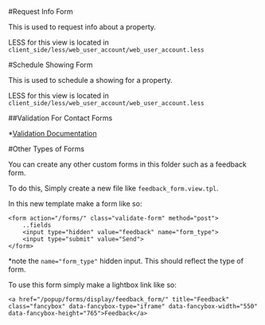 #Request Info Form

This is used to request info about a property.

LESS for this view is located in `client_side/less/web_user_account/web_user_account.less`

#Schedule Showing Form

This is used to schedule a showing for a property.

LESS for this view is located in `client_side/less/web_user_account/web_user_account.less`

##Validation For Contact Forms

*[Validation Documentation](http://boojlabs.activewebsite.com/documentation/view/64)

#Other Types of Forms

You can create any other custom forms in this folder such as a feedback form.

To do this, Simply create a new file like `feedback_form.view.tpl`. 

In this new template make a form like so:

	<form action="/forms/" class="validate-form" method="post">
		..fields
		<input type="hidden" value="feedback" name="form_type">
		<input type="submit" value="Send">
	</form>

*note the `name="form_type"` hidden input. This should reflect the type of form.

To use this form simply make a lightbox link like so:
	
	<a href="/popup/forms/display/feedback_form/" title="Feedback" class="fancybox" data-fancybox-type="iframe" data-fancybox-width="550" data-fancybox-height="765">Feedback</a>